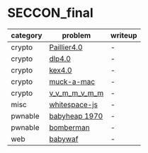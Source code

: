 # SECCON_final

category | problem | writeup
--- | --- | ---
crypto | [Paillier4.0](crypto/Paillier4.0) | -
crypto | [dlp4.0](crypto/dlp4.0) | -
crypto | [kex4.0](crypto/kex4.0) | -
crypto | [muck-a-mac](crypto/muck-a-mac) | -
crypto | [v_v_m_m_v_m_m](crypto/v_v_m_m_v_m_m) | -
misc | [whitespace-js](misc/whitespace-js) | -
pwnable | [babyheap 1970](pwnable/babyheap%201970) | -
pwnable | [bomberman](pwnable/bomberman) | -
web | [babywaf](web/babywaf) | -
